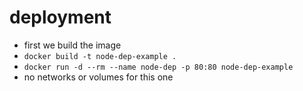 # deployment

- first we build the image
- `docker build -t node-dep-example .`
- `docker run -d --rm --name node-dep -p 80:80 node-dep-example`
- no networks or volumes for this one
